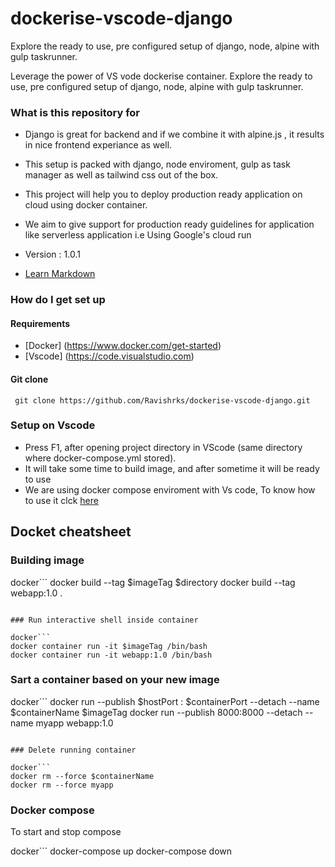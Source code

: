 # dockerise-vscode-django
Explore the ready to use, pre configured setup of django, node, alpine with gulp taskrunner. 

Leverage the power of VS vode dockerise container. Explore the ready to use, pre configured setup of django, node, alpine with gulp taskrunner. 

### What is this repository for ###

* Django is great for backend and if we combine it with alpine.js , it results in nice frontend experiance as well.

* This setup is packed with django, node enviroment, gulp as task manager as well as tailwind css out of the box.

* This project will help you to deploy production ready application on cloud using docker container.

* We aim to give support for production ready guidelines for application like serverless application i.e Using Google's cloud run

* Version : 1.0.1
* [Learn Markdown](https://bitbucket.org/tutorials/markdowndemo)

### How do I get set up ###

#### Requirements

* [Docker] (https://www.docker.com/get-started)
* [Vscode] (https://code.visualstudio.com)

#### Git clone

```
 git clone https://github.com/Ravishrks/dockerise-vscode-django.git

```

### Setup on Vscode

* Press F1, after opening project directory in VScode (same directory where docker-compose.yml stored).
* It will take some time to build image, and after sometime it will be ready to use
* We are using docker compose enviroment with Vs code, To know how to use it clck [here](https://code.visualstudio.com/docs/remote/containers#_using-docker-compose)

## Docket cheatsheet

### Building image

docker```
docker build --tag $imageTag $directory
docker build --tag webapp:1.0 .
```

### Run interactive shell inside container

docker```
docker container run -it $imageTag /bin/bash
docker container run -it webapp:1.0 /bin/bash
```

### Sart a container based on your new image

docker```
docker run --publish $hostPort : $containerPort --detach --name $containerName $imageTag
docker run --publish 8000:8000 --detach --name myapp webapp:1.0
```

### Delete running container

docker```
docker rm --force $containerName
docker rm --force myapp
```

### Docker compose

To start and stop compose

docker```
docker-compose up
docker-compose down
```
